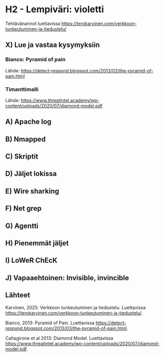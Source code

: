 # H2 - Lempiväri: violetti

Tehtävänannot luettavissa https://terokarvinen.com/verkkoon-tunkeutuminen-ja-tiedustelu/

## X) Lue ja vastaa kysymyksiin

### Bianco: Pyramid of pain

Lähde: https://detect-respond.blogspot.com/2013/03/the-pyramid-of-pain.html

### Timanttimalli


Lähde: https://www.threatintel.academy/wp-content/uploads/2020/07/diamond-model.pdf

## A) Apache log

## B) Nmapped

## C) Skriptit

## D) Jäljet lokissa

## E) Wire sharking

## F) Net grep

## G) Agentti

## H) Pienemmät jäljet

## I) LoWeR ChEcK

## J) Vapaaehtoinen: Invisible, invincible



## Lähteet

Karvinen, 2025: Verkkoon tunkeutuminen ja tiedustelu. Luettavissa https://terokarvinen.com/verkkoon-tunkeutuminen-ja-tiedustelu/.

Bianco, 2013: Pyramid of Pain. Luettavissa https://detect-respond.blogspot.com/2013/03/the-pyramid-of-pain.html. 

Caltagirone et al 2013: Diamond Model. Luettavissa https://www.threatintel.academy/wp-content/uploads/2020/07/diamond-model.pdf. 



